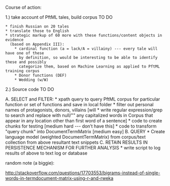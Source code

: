 Course of action: 


1.) take account of PftML tales, build corpus TO DO

    * finish Russian on 20 tales
    * translate those to English
    * strategic markup of 60 more with these functions/content objects in evidence 
      (based on Appendix III):
        * cardinal function (a = lack/A = villainy) --- every tale will have one of these 
          by definition, so would be interesting to be able to identify these and possibly 
          categorize them, based on Machine Learning as applied to PftML training corpus
        * Donor functions (DEF)
        * Wedding (w/W)

2.) Source code TO DO

   A. SELECT and FILTER: 
    * xpath query to query PftML corpus for particular function or set of functions and 
      save in local folder
    * filter out personal names of protagonists, donors, villains [will 
    * write regular expression/grep to search and replace with null/"" any capitalized 
      words in Corpus 
      that appear in any location other than first word of a sentence]
    * code to create chunks for testing [medium hard --- don’t have this]
    * code to transform "query chunk" into DocumentTermMatrix [medium easy]
   B. QUERY
    * Create language model (weighted DocumentTermMatrix) from corpus/text collection
      from above resultant text snippets
   C. RETAIN RESULTS IN PERSISTENCE MECHANISM FOR FURTHER ANALYSIS
    * write script to log results of above to text log or database
    
    
    
 random note (a biggie): 
 
 http://stackoverflow.com/questions/17703553/bigrams-instead-of-single-words-in-termdocument-matrix-using-r-and-rweka

